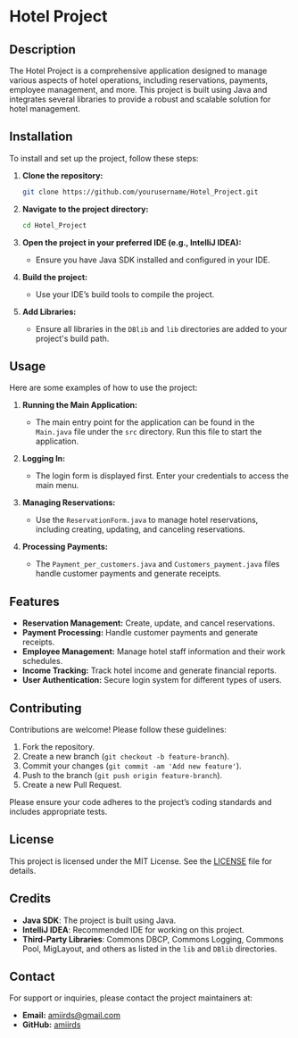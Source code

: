 
# Hotel Project

## Description

The Hotel Project is a comprehensive application designed to manage various aspects of hotel operations, including reservations, payments, employee management, and more. This project is built using Java and integrates several libraries to provide a robust and scalable solution for hotel management.

## Installation

To install and set up the project, follow these steps:

1. **Clone the repository:**
   ```bash
   git clone https://github.com/yourusername/Hotel_Project.git
   ```

2. **Navigate to the project directory:**
   ```bash
   cd Hotel_Project
   ```

3. **Open the project in your preferred IDE (e.g., IntelliJ IDEA):**
   - Ensure you have Java SDK installed and configured in your IDE.

4. **Build the project:**
   - Use your IDE’s build tools to compile the project.

5. **Add Libraries:**
   - Ensure all libraries in the `DBlib` and `lib` directories are added to your project's build path.

## Usage

Here are some examples of how to use the project:

1. **Running the Main Application:**
   - The main entry point for the application can be found in the `Main.java` file under the `src` directory. Run this file to start the application.

2. **Logging In:**
   - The login form is displayed first. Enter your credentials to access the main menu.

3. **Managing Reservations:**
   - Use the `ReservationForm.java` to manage hotel reservations, including creating, updating, and canceling reservations.

4. **Processing Payments:**
   - The `Payment_per_customers.java` and `Customers_payment.java` files handle customer payments and generate receipts.

## Features

- **Reservation Management:** Create, update, and cancel reservations.
- **Payment Processing:** Handle customer payments and generate receipts.
- **Employee Management:** Manage hotel staff information and their work schedules.
- **Income Tracking:** Track hotel income and generate financial reports.
- **User Authentication:** Secure login system for different types of users.

## Contributing

Contributions are welcome! Please follow these guidelines:

1. Fork the repository.
2. Create a new branch (`git checkout -b feature-branch`).
3. Commit your changes (`git commit -am 'Add new feature'`).
4. Push to the branch (`git push origin feature-branch`).
5. Create a new Pull Request.

Please ensure your code adheres to the project’s coding standards and includes appropriate tests.

## License

This project is licensed under the MIT License. See the [LICENSE](LICENSE) file for details.

## Credits

- **Java SDK**: The project is built using Java.
- **IntelliJ IDEA**: Recommended IDE for working on this project.
- **Third-Party Libraries**: Commons DBCP, Commons Logging, Commons Pool, MigLayout, and others as listed in the `lib` and `DBlib` directories.

## Contact

For support or inquiries, please contact the project maintainers at:

- **Email:** amiirds@gmail.com
- **GitHub:** [amiirds](https://github.com/amiirds)
